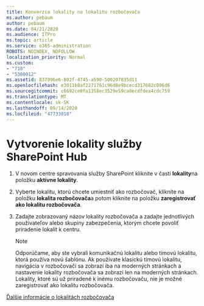 ```yaml
---
title: Konverzia lokality na lokalitu rozbočovača
ms.author: pebaum
author: pebaum
ms.date: 04/21/2020
ms.audience: ITPro
ms.topic: article
ms.service: o365-administration
ROBOTS: NOINDEX, NOFOLLOW
localization_priority: Normal
ms.custom:
- "710"
- "5300012"
ms.assetid: 837996e6-802f-4745-a590-500207835d11
ms.openlocfilehash: e3011b8af2271761c96d8e9bcecd317682c096d6
ms.sourcegitcommit: c6692ce0fa1358ec3529e59ca0ecdfdea4cdc759
ms.translationtype: MT
ms.contentlocale: sk-SK
ms.lasthandoff: 09/14/2020
ms.locfileid: "47733018"
---
```

# <a name="create-a-sharepoint-hub-site"></a>Vytvorenie lokality služby SharePoint Hub

1. V novom centre spravovania služby SharePoint kliknite v časti **lokality**na položku **aktívne lokality**.

2. Vyberte lokalitu, ktorú chcete umiestniť ako rozbočovač, kliknite na položku **lokalita rozbočovača**a potom kliknite na položku **zaregistrovať ako lokalitu rozbočovača**.

3. Zadajte zobrazovaný názov lokality rozbočovača a zadajte jednotlivých používateľov alebo skupiny zabezpečenia, ktorým chcete povoliť priradenie lokalít k centru.

    > [!NOTE]
    >  Odporúčame, aby ste vybrali komunikačnú lokalitu alebo tímovú lokalitu, ktorá používa novú šablónu. Ak používate klasickú tímovú lokalitu, navigácia v rozbočovači sa zobrazí iba na moderných stránkach a nastavenie lokality rozbočovača sa zobrazí len na moderných stránkach. Lokality, ktoré sú už priradené k inému rozbočovaču, nie je možné zaregistrovať ako lokalitu rozbočovača.
  
[Ďalšie informácie o lokalitách rozbočovača](https://go.microsoft.com/fwlink/?linkid=869149)
  